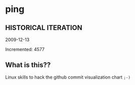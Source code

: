 # ping

## HISTORICAL ITERATION
2009-12-13

Incremented: 4577

## What is this?? 
Linux skills to hack the github commit visualization chart `;-)`

